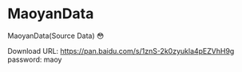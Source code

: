 # MaoyanData
MaoyanData(Source Data) :flushed:

Download URL: https://pan.baidu.com/s/1znS-2k0zyukla4pEZVhH9g 
password: maoy